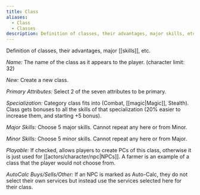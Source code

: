 ```yaml
---
title: Class
aliases:
  - Class
  - Classes
description: Definition of classes, their advantages, major skills, etc.
---
```

Definition of classes, their advantages, major [[skills]], etc.

_Name:_ The name of the class as it appears to the player. (character limit: 32)

_New:_ Create a new class.

_Primary Attributes:_ Select 2 of the seven attributes to be primary.

_Specialization:_ Category class fits into (Combat, [[magic|Magic]], Stealth). Class gets bonuses to all the skills of that specialization (20% easier to increase them, and starting +5 bonus).

_Major Skills:_ Choose 5 major skills. Cannot repeat any here or from Minor.

_Minor Skills:_ Choose 5 minor skills. Cannot repeat any here or from Major.

_Playable:_ If checked, allows players to create PCs of this class, otherwise it is just used for [[actors/character/npc|NPCs]]. A farmer is an example of a class that the player would not choose from.

_AutoCalc Buys/Sells/Other:_ If an NPC is marked as Auto-Calc, they do not select their own services but instead use the services selected here for their class.
